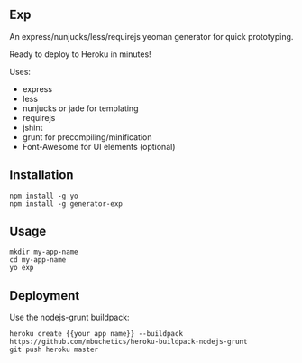 ## Exp
An express/nunjucks/less/requirejs yeoman generator for quick prototyping.

Ready to deploy to Heroku in minutes!

Uses:

* express
* less
* nunjucks or jade for templating
* requirejs
* jshint
* grunt for precompiling/minification
* Font-Awesome for UI elements (optional)

## Installation

```
npm install -g yo
npm install -g generator-exp
```

## Usage

```
mkdir my-app-name
cd my-app-name
yo exp
```

## Deployment

Use the nodejs-grunt buildpack:
```
heroku create {{your app name}} --buildpack https://github.com/mbuchetics/heroku-buildpack-nodejs-grunt
git push heroku master
```

